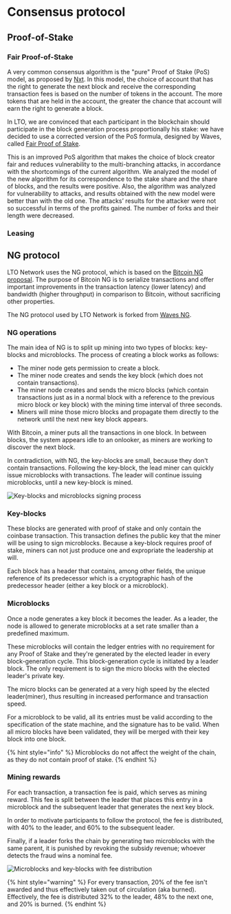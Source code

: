 # Consensus protocol

## **Proof-of-Stake**

### **Fair Proof-of-Stake**

A very common consensus algorithm is the "pure" Proof of Stake \(PoS\) model, as proposed by [Nxt](https://nxtwiki.org/wiki/Whitepaper:Nxt). In this model, the choice of account that has the right to generate the next block and receive the corresponding transaction fees is based on the number of tokens in the account. The more tokens that are held in the account, the greater the chance that account will earn the right to generate a block.

In LTO, we are convinced that each participant in the blockchain should participate in the block generation process proportionally his stake: we have decided to use a corrected version of the PoS formula, designed by Waves, called [Fair Proof of Stake](https://www.researchgate.net/publication/335147247_Fair_Proof_of_Stake).

This is an improved PoS algorithm that makes the choice of block creator fair and reduces vulnerability to the multi-branching attacks, in accordance with the shortcomings of the current algorithm. We analyzed the model of the new algorithm for its correspondence to the stake share and the share of blocks, and the results were positive. Also, the algorithm was analyzed for vulnerability to attacks, and results obtained with the new model were better than with the old one. The attacks’ results for the attacker were not so successful in terms of the profits gained. The number of forks and their length were decreased.

### Leasing



## NG protocol

LTO Network uses the NG protocol, which is based on the [Bitcoin NG proposal](https://www.usenix.org/system/files/conference/nsdi16/nsdi16-paper-eyal.pdf). The purpose of Bitcoin NG is to serialize transactions and offer important improvements in the transaction latency \(lower latency\) and bandwidth \(higher throughput\) in comparison to Bitcoin, without sacrificing other properties.

The NG protocol used by LTO Network is forked from [Waves NG](https://docs.waves.tech/en/blockchain/waves-protocol/waves-ng-protocol).

### NG operations

The main idea of NG is to split up mining into two types of blocks: key-blocks and microblocks. The process of creating a block works as follows:

* The miner node gets permission to create a block.
* The miner node creates and sends the key block \(which does not contain transactions\).
* The miner node creates and sends the micro blocks \(which contain transactions just as in a normal block with a reference to the previous micro block or key block\) with the mining time interval of three seconds.
* Miners will mine those micro blocks and propagate them directly to the network until the next new key block appears.

With Bitcoin, a miner puts all the transactions in one block. In between blocks, the system appears idle to an onlooker, as miners are working to discover the next block.

In contradiction, with NG, the key-blocks are small, because they don't contain transactions. Following the key-block, the lead miner can quickly issue microblocks with transactions. The leader will continue issuing microblocks, until a new key-block is mined. 

![Key-blocks and microblocks signing process](https://docs.waves.tech/assets/img/BitcoinBlocks.0be50244.jpg)

### Key-blocks

These blocks are generated with proof of stake and only contain the coinbase transaction. This transaction defines the public key that the miner will be using to sign microblocks. Because a key-block requires proof of stake, miners can not just produce one and expropriate the leadership at will.

Each block has a header that contains, among other fields, the unique reference of its predecessor which is a cryptographic hash of the predecessor header \(either a key block or a microblock\).

### Microblocks

Once a node generates a key block it becomes the leader. As a leader, the node is allowed to generate microblocks at a set rate smaller than a predefined maximum.

These microblocks will contain the ledger entries with no requirement for any Proof of Stake and they're generated by the elected leader in every block-generation cycle. This block-generation cycle is initiated by a leader block. The only requirement is to sign the micro blocks with the elected leader's private key.

The micro blocks can be generated at a very high speed by the elected leader\(miner\), thus resulting in increased performance and transaction speed.

For a microblock to be valid, all its entries must be valid according to the specification of the state machine, and the signature has to be valid. When all micro blocks have been validated, they will be merged with their key block into one block.

{% hint style="info" %}
Microblocks do not affect the weight of the chain, as they do not contain proof of stake.
{% endhint %}

### Mining rewards

For each transaction, a transaction fee is paid, which serves as mining reward. This fee is split between the leader that places this entry in a microblock and the subsequent leader that generates the next key block.

In order to motivate participants to follow the protocol, the fee is distributed, with 40% to the leader, and 60% to the subsequent leader.

Finally, if a leader forks the chain by generating two microblocks with the same parent, it is punished by revoking the subsidy revenue; whoever detects the fraud wins a nominal fee.

![Microblocks and key-blocks with fee distribution](https://docs.waves.tech/assets/img/Capture4.f233cbd6.jpg)

{% hint style="warning" %}
For every transaction, 20% of the fee isn't awarded and thus effectively taken out of circulation \(aka burned\). Effectively, the fee is distributed 32% to the leader, 48% to the next one, and 20% is burned.
{% endhint %}

